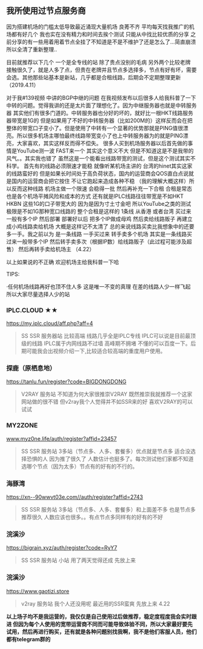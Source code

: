 ## 我所使用过节点服务商 

因为搭建机场的门槛太低导致最近涌现大量机场 良莠不齐 平均每天找我推广的机场都有好几个 
我也实在没有精力和时间去挨个测试 只能从中找比较优质的分享
之前分享的有一些用着用着节点全挂了不知道是不是不维护了还是怎么了...简直崩溃所以全清了重新整理..

目前就推荐以下几个 一个是全专线的站 除了贵点没别的毛病 另外两个比较老牌 接触很久了，就是人多了点，但贵在老牌并且节点多选择多，节点有好有坏，需要会选。其他那些站基本是新站，几乎都是合租线路，后期会不定期整理更新（2019.4.11）

对于我#139视频 中讲的BGP中继的问题 在我视频发布以后很多人给我科普了一下中转的问题。觉得我讲的还是太片面了理想化了。因为中继服务器也就是中转服务器 其实他们有很多门道的。中转服务器也分好的坏的，就好比一根HKT线路服务器带宽是1G的 但是如果用了不好的中转服务器（比如200M的）这样反而会在把整体的带宽口子变小了。但是使用了中转有一个显著的优势那就是PING值很漂亮。所以很多机场主哪怕最终线路带宽变小了也上中转服务器为的就是PING漂亮，大家喜欢，其实这样反而得不偿失。
很多人买到机场服务器以后首先做的事情是YouTube测一波 FAST来一个 其实这个意义不大 但是不知道这是不是我带的风气。。其实我也错了
虽然这是一个能看出线路带宽的测试，但是这个测试其实不科学。
首先有的线路必须限速才能稳 就像听某机场主讲的 台湾的hinet其实这家的线路蛮好的 但是如果长时间处于高负荷状态，国内的运营商会QOS直白点说就是国内的运营商会把它按住 不让它跑起来造成各种不稳 （我的理解大概这样）所以反而这种线路 机场主做一个限速 会稳得一批
然后再补充一下合租 合租是常态也是各个机场平摊风险和成本的方式
还有就是IPLC线路往往带宽是不如HKT HKBN 这些1G的口子带宽大的 因为是因为寸土寸金吧 所以YouTube之类的测试 极限是不如1G那种宽口线路的
整个合租是这样的
1条线 从香港 或者台湾 买过来 一般有多个IP 然后部署 部署好以后 把多个IP做成母鸡 然后卖给线路贩子 再建立成小鸡线路卖给机场 大概是这样记不太清了
总的来说线路买卖比我想象中的还要多一手。我之前以为 是一条线路 一手买过来 转手卖多个机场 其实是一条线路买过来一般带多个IP 然后转手卖多次（根据IP数）给线路贩子（此过程可能涉及超售） 然后再转手卖给机场主 （4.22）

以上如果说的不正确 欢迎机场主给我科普一下哈

TIPS:

·任何机场线路再好也顶不住人多 这是唯一不变的真理 在差的线路人少一样飞起 所以大家尽量选择人少的站

### IPLC.CLOUD ★★ 

https://my.iplc.cloud/aff.php?aff=4

>SS SSR 服务器站 比较高端 线路几乎全是IPLC专线 IPLC可以说是目前最顶级的线路 IPLC属于内网线路不过墙 高峰期不拥堵 不懂的可以百度一下。后期可能我会出视频介绍一下,比较适合较高端的重度用户使用。

### 探鹿（原栖息地）  

https://tanlu.fun/register?code=BIGDONGDONG

>V2RAY 服务站 不知道为何大家很推崇V2RAY 既然推崇我就推荐一个这家网站做的很不错 但v2ray我个人觉得并不如SSR来的好 喜欢V2RAY的可以试试

### MY2ZONE  

www.myz0ne.life/auth/register?affid=23457

>SS SSR 服务站 3多站（节点多、人多、套餐多）优点就是节点多 适合没选择恐惧的人 因为推了很久了 人数估计也挺多了。每次测试他们家都不知道选哪个节点（因为太多）节点有的好有的不行的。

### 海豚湾 

https://xn--90wwvt03e.com//auth/register?affid=2743

>SS SSR 服务站 3多站（节点多、人多、套餐多）和上面差不多 也是节点多 推荐很久 人数应该也很多。。有点节点多同样有的好有的不好

### 浣溪沙

https://bigrain.xyz/auth/register?code=RyY7

>SS SSR 服务站 小站 用了两天觉得还成 先放上来

### 浣溪沙

https://www.gaotizi.store

>v2ray 服务站 我个人还没用呢 最近用的SSR蛮爽 先放上来 4.22

**以上场子均不是我运营的，我仅仅是自己使用过后做推荐，稳定度程度我会实时跟进 但因为每个人使用的宽带运营商不同而可能导致体验不同，所以大家最好要先试用，然后再进行购买，还有就是各种问题别找我啊，我不是他们客服人员，他们都有telegram群的**
